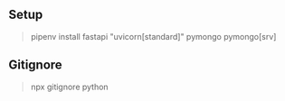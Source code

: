 ## Setup

> pipenv install fastapi "uvicorn[standard]" pymongo pymongo[srv]

## Gitignore

> npx gitignore python
